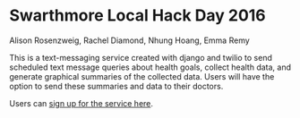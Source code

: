 # Swarthmore Local Hack Day 2016

Alison Rosenzweig, Rachel Diamond, Nhung Hoang, Emma Remy

This is a text-messaging service created with django and twilio to send scheduled text message queries about health goals, collect health data, and generate graphical summaries of the collected data. Users will have the option to send these summaries and data to their doctors.

Users can [sign up for the service here](https://emmaremy.github.io/lhd-2016.html).
